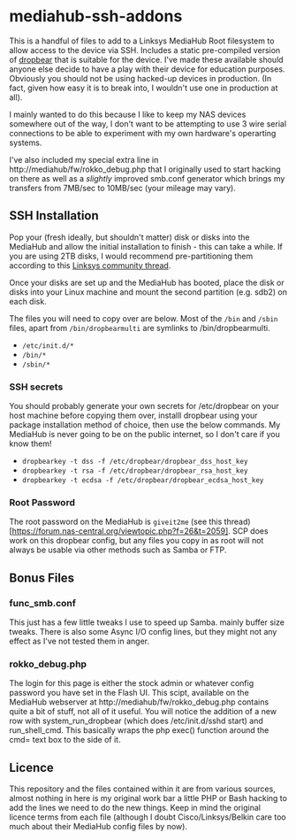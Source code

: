 # mediahub-ssh-addons
This is a handful of files to add to a Linksys MediaHub Root filesystem to allow access to the device via SSH. Includes a static pre-compiled version of [dropbear](https://matt.ucc.asn.au/dropbear/dropbear.html) that is suitable for the device. I've made these available should anyone else decide to have a play with their device for education purposes. Obviously you should not be using hacked-up devices in production. (In fact, given how easy it is to break into, I wouldn't use one in production at all).

I mainly wanted to do this because I like to keep my NAS devices somewhere out of the way, I don't want to be attempting to use 3 wire serial connections to be able to experiment with my own hardware's operarting systems.

I've also included my special extra line in http://mediahub/fw/rokko_debug.php that I originally used to start hacking on there as well as a *slightly* improved smb.conf generator which brings my transfers from 7MB/sec to 10MB/sec (your mileage may vary).

## SSH Installation
Pop your (fresh ideally, but shouldn't matter) disk or disks into the MediaHub and allow the initial installation to finish - this can take a while. If you are using 2TB disks, I would recommend pre-partitioning them according to this [Linksys community thread](http://community.linksys.com/t5/Media-Hub/2TB-HDD-for-NMH305/td-p/571796).

Once your disks are set up and the MediaHub has booted, place the disk or disks into your Linux machine and mount the second partition (e.g. sdb2) on each disk.

The files you will need to copy over are below. Most of the `/bin` and `/sbin` files, apart from `/bin/dropbearmulti` are symlinks to /bin/dropbearmulti.

* `/etc/init.d/*`
* `/bin/*`
* `/sbin/*`

### SSH secrets
You should probably generate your own secrets for /etc/dropbear on your host machine before copying them over, installl dropbear using your package installation method of choice, then use the below commands. My MediaHub is never going to be on the public internet, so I don't care if you know them!
* `dropbearkey -t dss -f /etc/dropbear/dropbear_dss_host_key`
* `dropbearkey -t rsa -f /etc/dropbear/dropbear_rsa_host_key`
* `dropbearkey -t ecdsa -f /etc/dropbear/dropbear_ecdsa_host_key`

### Root Password
The root password on the MediaHub is `giveit2me` (see this thread)[https://forum.nas-central.org/viewtopic.php?f=26&t=2059]. SCP does work on this dropbear config, but any files you copy in as root will not always be usable via other methods such as Samba or FTP.

## Bonus Files
### func_smb.conf
This just has a few little tweaks I use to speed up Samba. mainly buffer size tweaks. There is also some Async I/O config lines, but they might not any effect as I've not tested them in anger.

### rokko_debug.php
The login for this page is either the stock admin or whatever config password you have set in the Flash UI.
This scipt, available on the MediaHub webserver at http://mediahub/fw/rokko_debug.php contains quite a bit of stuff, not all of it useful. You will notice the addition of a new row with system_run_dropbear (which does /etc/init.d/sshd start) and run_shell_cmd. This basically wraps the php exec() function around the cmd= text box to the side of it.

## Licence
This repository and the files contained within it are from various sources, almost nothing in here is my original work bar a little PHP or Bash hacking to add the lines we need to do the new things. Keep in mind the original licence terms from each file (although I doubt Cisco/Linksys/Belkin care too much about their MediaHub config files by now).
